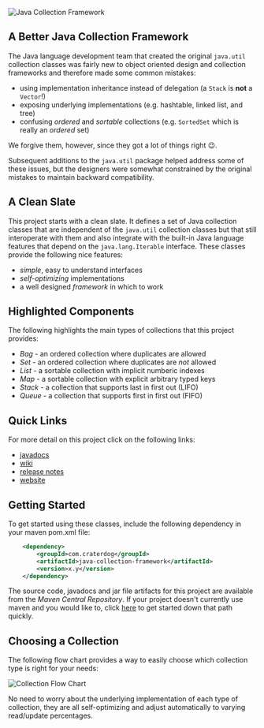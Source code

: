 ![Java Collection Framework](https://github.com/craterdog/java-collection-framework/blob/master/docs/images/MarbleBag.jpg)

## A Better Java Collection Framework
The Java language development team that created the original `java.util` collection classes was fairly new
to object oriented design and collection frameworks and therefore made some common mistakes:
 * using implementation inheritance instead of delegation (a `Stack` is **not** a `Vector`!)
 * exposing underlying implementations (e.g. hashtable, linked list, and tree)
 * confusing _ordered_ and _sortable_ collections (e.g. `SortedSet` which is really an _ordered_ set)

We forgive them, however, since they got a lot of things right :wink:.

Subsequent additions to the `java.util` package helped address some of these issues, but the designers were
somewhat constrained by the original mistakes to maintain backward compatibility.

## A Clean Slate
This project starts with a clean slate. It defines a set of Java collection classes that are independent
of the `java.util` collection classes but that still interoperate with them and also integrate with the
built-in Java language features that depend on the `java.lang.Iterable` interface. These classes provide
the following nice features:

 * *simple*, easy to understand interfaces
 * *self-optimizing* implementations
 * a well designed *framework* in which to work

## Highlighted Components
The following highlights the main types of collections that this project provides:

 * *Bag* - an ordered collection where duplicates are allowed
 * *Set* - an ordered collection where duplicates are *not* allowed
 * *List* - a sortable collection with implicit numberic indexes
 * *Map* - a sortable collection with explicit arbitrary typed keys
 * *Stack* - a collection that supports last in first out (LIFO)
 * *Queue* - a collection that supports first in first out (FIFO)

## Quick Links
For more detail on this project click on the following links:

 * [javadocs](http://craterdog.github.io/java-collection-framework/latest/index.html)
 * [wiki](https://github.com/craterdog/java-collection-framework/wiki)
 * [release notes](https://github.com/craterdog/java-collection-framework/wiki/releases)
 * [website](http://craterdog.com)

## Getting Started
To get started using these classes, include the following dependency in your maven pom.xml file:

```xml
    <dependency>
        <groupId>com.craterdog</groupId>
        <artifactId>java-collection-framework</artifactId>
        <version>x.y</version>
    </dependency>
```

The source code, javadocs and jar file artifacts for this project are available from the
*Maven Central Repository*. If your project doesn't currently use maven and you would like to,
click [here](https://github.com/craterdog/maven-parent-poms) to get started down that path quickly.

## Choosing a Collection
The following flow chart provides a way to easily choose which collection type is right for your
needs:

![Collection Flow Chart](https://github.com/craterdog/java-collection-framework/blob/master/docs/images/FlowChart.png)

No need to worry about the underlying implementation of each type of collection, they are all
self-optimizing and adjust automatically to varying read/update percentages.

